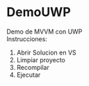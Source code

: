 # DemoUWP
Demo de MVVM con UWP  
Instrucciones:
1. Abrir Solucion en VS
2. Limpiar proyecto
3. Recompilar
4. Ejecutar
